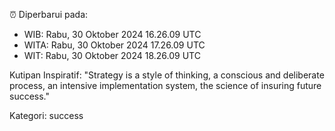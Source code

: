 ⏰ Diperbarui pada:
- WIB: Rabu, 30 Oktober 2024 16.26.09 UTC
- WITA: Rabu, 30 Oktober 2024 17.26.09 UTC
- WIT: Rabu, 30 Oktober 2024 18.26.09 UTC

Kutipan Inspiratif:
"Strategy is a style of thinking, a conscious and deliberate process, an intensive implementation system, the science of insuring future success."


Kategori: success

